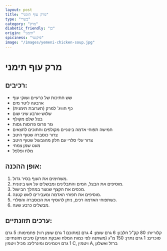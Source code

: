 ```yaml
---
layout: post
title: "מרק עוף תימני"
type: "בשרי"
category: "מרק"
diabetic_friendly: "כן"
origin: "תימני"
spiciness: "פיקנטי"
image: "/images/yemeni-chicken-soup.jpg"
---
```

# מרק עוף תימני

## רכיבים:
- שש חתיכות של כרעיים ושוקי עוף
- ארבעה ליטר מים
- כף חוויג' למרק (תערובת תימנית)
- שלוש-ארבע שיני שום
- בצל שלם מקולף
- גזר פרוס פרוסות גסות
- חמישה תפוחי אדמה בינוניים מקולפים וחתוכים לחצאים
- צרור כוסברה שטוף היטב
- צרור עלי סלרי עם חלק מהגבעול שטוף היטב
- מעט שמן צמחי
- מלח ופלפל

## אופן ההכנה:
1. משחימים את העוף בסיר גדול.
2. מוסיפים את הבצל, המים והתבלינים ומבשלים על אש בינונית.
3. מכפים את הקצף שנוצר במהלך הבישול.
4. מוסיפים את תפוחי האדמה ומעבירים לאש קטנה.
5. כשתפוחי האדמה רכים, ניתן להוסיף את הכוסברה והסלרי.
6. מבשלים כרבע שעה.

## ערכים תזונתיים:
קלוריות: 80 קק"ל
חלבון: 6 גרם
שומן: 4 גרם (מתוכם 1 גרם שומן רווי)
פחמימות: 5 גרם
סוכרים: 1 גרם
נתרן: 150 מ"ג (משתנה לפי כמות המלח ואבקת המרק)
סיבים תזונתיים: 1 גרם
ויטמינים ומינרלים: מכיל ויטמין C, ויטמין A, ברזל ואשלגן

